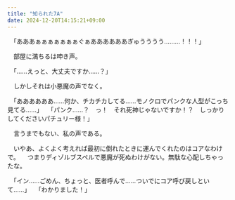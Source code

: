 ```yaml
---
title: "知られた7A"
date: 2024-12-20T14:15:21+09:00
---
```

　「あああぁぁぁぁぁぁぁぐぁああああああぎゅうううう………！！！」

　部屋に満ちるは呻き声。

　「……えっと、大丈夫ですか……？」

　しかしそれは小悪魔の声でなく。

　「ああああああ……何か、チカチカしてる……モノクロでパンクな人型がこっち見てる……」
　「パンク……？　っ！　それ死神じゃないですか！？　しっかりしてくださいパチュリー様！」

　言うまでもない、私の声である。


　いやあ、よくよく考えれば最初に倒れたときに運んでくれたのはコアなわけで。
　つまりディゾルブスペルで悪魔が死ぬわけがない。無駄な心配しちゃったな。

　「イン……ごめん、ちょっと、医者呼んで……ついでにコア呼び戻しといて……」
　「わかりました！」

　
